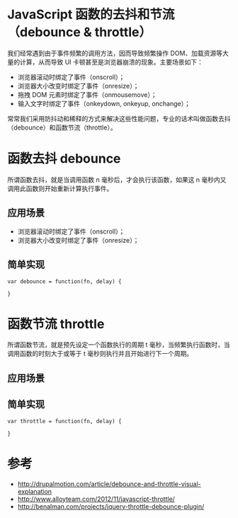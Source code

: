 # JavaScript 函数的去抖和节流（debounce & throttle）
我们经常遇到由于事件频繁的调用方法，因而导致频繁操作 DOM、加载资源等大量的计算，从而导致 UI 卡顿甚至是浏览器崩溃的现象。主要场景如下：

* 浏览器滚动时绑定了事件（onscroll）；
* 浏览器大小改变时绑定了事件（onresize）；
* 拖拽 DOM 元素时绑定了事件（onmousemove）；
* 输入文字时绑定了事件（onkeydown, onkeyup, onchange）；

常常我们采用防抖动和稀释的方式来解决这些性能问题，专业的话术叫做函数去抖（debounce）和函数节流（throttle）。

# 函数去抖 debounce
所谓函数去抖，就是当调用函数 n 毫秒后，才会执行该函数，如果这 n 毫秒内又调用此函数则开始重新计算执行事件。
## 应用场景
* 浏览器滚动时绑定了事件（onscroll）；
* 浏览器大小改变时绑定了事件（onresize）；
## 简单实现
```
var debounce = function(fn, delay) {
    
}
```

# 函数节流 throttle
所谓函数节流，就是预先设定一个函数执行的周期 t 毫秒，当频繁执行函数时，当调用函数的时刻大于或等于 t 毫秒则执行并且开始进行下一个周期。
## 应用场景
## 简单实现
```
var throttle = function(fn, delay) {
    
}
```

# 参考
* http://drupalmotion.com/article/debounce-and-throttle-visual-explanation
* http://www.alloyteam.com/2012/11/javascript-throttle/
* http://benalman.com/projects/jquery-throttle-debounce-plugin/
